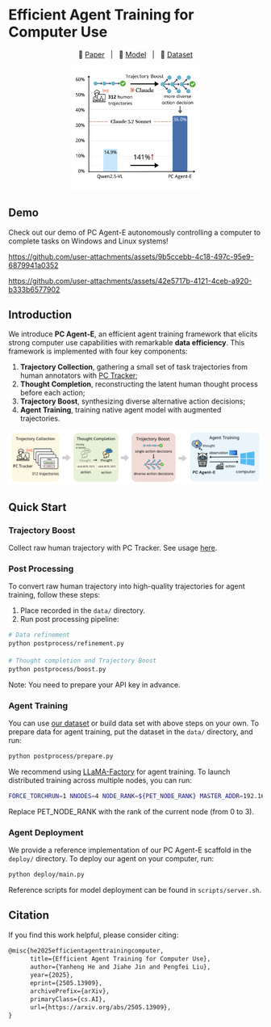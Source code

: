 # Efficient Agent Training for Computer Use

<p align="center">
  📄 <a href="https://arxiv.org/abs/2505.13909" target="_blank">Paper</a> &nbsp; | &nbsp;
  🤖 <a href="https://huggingface.co/henryhe0123/PC-Agent-E" target="_blank">Model</a> &nbsp; | &nbsp;
  🤗 <a href="https://huggingface.co/datasets/henryhe0123/PC-Agent-E" target="_blank">Dataset</a>
</p>

<p align="center">
  <img src="./assets/first_image.png" width="50%" alt="animation">
</p>

## Demo

Check out our demo of PC Agent-E autonomously controlling a computer to complete tasks on Windows and Linux systems!

https://github.com/user-attachments/assets/9b5ccebb-4c18-497c-95e9-6879941a0352

https://github.com/user-attachments/assets/42e5717b-4121-4ceb-a920-b333b6577902

## Introduction

We introduce **PC Agent-E**, an efficient agent training framework that elicits strong computer use capabilities with remarkable **data efficiency**. 
This framework is implemented with four key components: 
1. **Trajectory Collection**, gathering a small set of task trajectories from human annotators with [PC Tracker](https://github.com/GAIR-NLP/PC-Agent?tab=readme-ov-file#pc-tracker);
2. **Thought Completion**, reconstructing the latent human thought process before each action;
3. **Trajectory Boost**, synthesizing diverse alternative action decisions;
4. **Agent Training**, training native agent model with augmented trajectories.

![overview](./assets/overview.png)

## Quick Start

### Trajectory Boost

Collect raw human trajectory with PC Tracker. See usage [here](https://github.com/GAIR-NLP/PC-Agent?tab=readme-ov-file#pc-tracker).

### Post Processing

To convert raw human trajectory into high-quality trajectories for agent training, follow these steps:
1. Place recorded in the `data/` directory. 
2. Run post processing pipeline:
```bash
# Data refinement
python postprocess/refinement.py

# Thought completion and Trajectory Boost    
python postprocess/boost.py    
```

Note: You need to prepare your API key in advance.

### Agent Training

You can use [our dataset](https://huggingface.co/datasets/henryhe0123/PC-Agent-E) or build data set with above steps on your own. To prepare data for agent training, put the dataset in the `data/` directory, and run:
```bash
python postprocess/prepare.py 
```

We recommend using [LLaMA-Factory](https://github.com/hiyouga/LLaMA-Factory) for agent training. To launch distributed training across multiple nodes, you can run:

```bash
FORCE_TORCHRUN=1 NNODES=4 NODE_RANK=${PET_NODE_RANK} MASTER_ADDR=192.168.0.1 MASTER_PORT=29500 llamafactory-cli train train/sft.yaml
```

Replace PET_NODE_RANK with the rank of the current node (from 0 to 3).

### Agent Deployment

We provide a reference implementation of our PC Agent-E scaffold in the `deploy/` directory. To deploy our agent on your computer, run:

```bash
python deploy/main.py
```

Reference scripts for model deployment can be found in `scripts/server.sh`.

## Citation

If you find this work helpful, please consider citing:

```
@misc{he2025efficientagenttrainingcomputer,
      title={Efficient Agent Training for Computer Use}, 
      author={Yanheng He and Jiahe Jin and Pengfei Liu},
      year={2025},
      eprint={2505.13909},
      archivePrefix={arXiv},
      primaryClass={cs.AI},
      url={https://arxiv.org/abs/2505.13909}, 
}
```